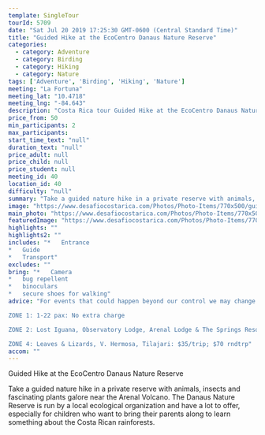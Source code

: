```yaml
---
template: SingleTour
tourId: 5709
date: "Sat Jul 20 2019 17:25:30 GMT-0600 (Central Standard Time)"
title: "Guided Hike at the EcoCentro Danaus Nature Reserve"
categories: 
  - category: Adventure
  - category: Birding
  - category: Hiking
  - category: Nature
tags: ['Adventure', 'Birding', 'Hiking', 'Nature']
meeting: "La Fortuna"
meeting_lat: "10.4718"
meeting_lng: "-84.643"
description: "Costa Rica tour Guided Hike at the EcoCentro Danaus Nature Reserve, id 5709"
price_from: 50
min_participants: 2
max_participants: 
start_time_text: "null"
duration_text: "null"
price_adult: null
price_child: null
price_student: null
meeting_id: 40
location_id: 40
difficulty: "null"
summary: "Take a guided nature hike in a private reserve with animals, insects and fascinating plants galore near the Arenal Volcano. The Danaus Nature Reserve is run by a local ecological organization and have a lot to offer, especially for children who want to bring their parents along to learn something about the Costa Rican rainforests."
image: "https://www.desafiocostarica.com/Photos/Photo-Items/770x500/guided-hike-danaus-nature-reserve-1436220485.jpg"
main_photo: "https://www.desafiocostarica.com/Photos/Photo-Items/770x500/guided-hike-danaus-nature-reserve-1436220485.jpg"
featuredImage: "https://www.desafiocostarica.com/Photos/Photo-Items/770x500/guided-hike-danaus-nature-reserve-1436220485.jpg"
highlights: ""
highlights2: ""
includes: "*   Entrance
*   Guide
*   Transport"
excludes: ""
bring: "*   Camera
*   bug repellent
*   binoculars
*   secure shoes for walking"
advice: "For events that could happen beyond our control we may change to a more-suitable tour with an equal or similar adventure-appeal or offer other tour options so you don't miss out on a fun day in Costa Rica. We reserve the right to cancel a trip due to unfavorable conditions & will only run a tour according to our policies. Full refund is given if (on rare occasion) no tour is run.NOTE: We have an extra transport charge for hotels outside of our normal pick-up

ZONE 1: 1-22 pax: No extra charge

ZONE 2: Lost Iguana, Observatory Lodge, Arenal Lodge & The Springs Resort: $20 per trip or $40 roundtrip. ZONE 3: Rancho Margot, Linda Vista, Arenal Vista: $25; $50 rndtrp

ZONE 4: Leaves & Lizards, V. Hermosa, Tilajari: $35/trip; $70 rndtrp"
accom: ""
---
```

Guided Hike at the EcoCentro Danaus Nature Reserve

Take a guided nature hike in a private reserve with animals, insects and fascinating plants galore near the Arenal Volcano. The Danaus Nature Reserve is run by a local ecological organization and have a lot to offer, especially for children who want to bring their parents along to learn something about the Costa Rican rainforests.